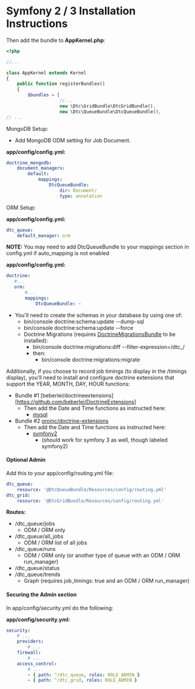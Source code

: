 # Symfony 2 / 3 Installation Instructions

Then add the bundle to __AppKernel.php__:

```php
<?php

//...

class AppKernel extends Kernel
{
    public function registerBundles()
    {
        $bundles = [
                    //...
                    new \Dtc\GridBundle\DtcGridBundle(),
                    new \Dtc\QueueBundle\DtcQueueBundle(),
// ...
```

MongoDB Setup:
  * Add MongoDB ODM setting for Job Document.

__app/config/config.yml:__
```yaml
doctrine_mongodb:
    document_managers:
        default:
            mappings:
                DtcQueueBundle:
                    dir: Document/
                    type: annotation
```
ORM Setup:

__app/config/config.yml:__
```yaml
dtc_queue:
    default_manager: orm
```

__NOTE:__ You may need to add DtcQueueBundle to your mappings section in config.yml if auto_mapping is not enabled

__app/config/config.yml:__
```yaml
doctrine:
   #...
   orm:
       #...
       mappings:
           DtcQueueBundle: ~
```

   * You'll need to create the schemas in your database by using one of:
      * bin/console doctrine:schema:update --dump-sql
      * bin/console doctrine:schema:update --force
      * Doctrine Migrations (requires [DoctrineMigrationsBundle](https://github.com/doctrine/DoctrineMigrationsBundle) to be installed):
         * bin/console doctrine:migrations:diff --filter-expression=/dtc_/
         * then:
            * bin/console doctrine:migrations:migrate

Additionally, if you choose to record job timings (to display in the /timings display), you'll need to install and configure doctrine extensions that support 
 the YEAR, MONTH, DAY, HOUR functions:

   * Bundle #1 [beberlei/doctrineextensions][https://github.com/beberlei/DoctrineExtensions]
      * Then add the Date and Time functions as instructed here:
         * [mysql](https://github.com/beberlei/DoctrineExtensions/blob/master/config/mysql.yml)
   * Bundle #2 [oroinc/doctrine-extensions](https://github.com/oroinc/doctrine-extensions)
      * Then add the Date and Time functions as instructed here:
         * [symfony2](https://github.com/oroinc/doctrine-extensions#symfony2)
            * (should work for symfony 3 as well, though labeled symfony2)
         
#### Optional Admin

Add this to your app/config/routing.yml file:

```yaml
dtc_queue:
    resource: '@DtcQueueBundle/Resources/config/routing.yml'
dtc_grid:
    resource: '@DtcGridBundle/Resources/config/routing.yml'
```

__Routes:__
   * /dtc_queue/jobs
      * ODM / ORM only
   * /dtc_queue/all_jobs
      * ODM / ORM list of all jobs
   * /dtc_queue/runs
      * ODM / ORM only (or another type of queue with an ODM / ORM run_manager)
   * /dtc_queue/status
   * /dtc_queue/trends
      * Graph (requires job_timings: true and an ODM / ORM run_manager)

#### Securing the Admin section

In app/config/security.yml do the following:

__app/config/security.yml:__
```yaml
security:
    # ...
    providers:
        # ...
    firewall:
        # ...
    access_control:
        # ...
        - { path: ^/dtc_queue, roles: ROLE_ADMIN }
        - { path: ^/dtc_grid, roles: ROLE_ADMIN }
```
